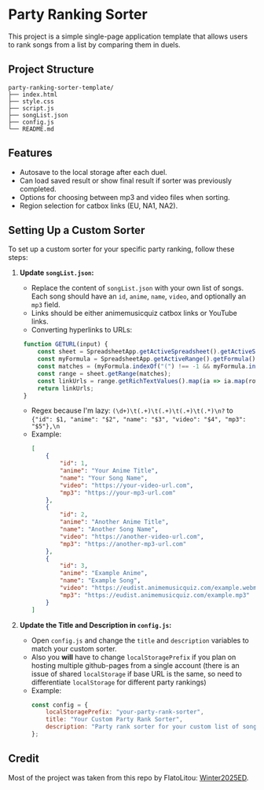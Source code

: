 # Party Ranking Sorter

This project is a simple single-page application template that allows users to rank songs from a list by comparing them in duels.

## Project Structure

```
party-ranking-sorter-template/
├── index.html
├── style.css
├── script.js
├── songList.json
├── config.js
└── README.md
```

## Features

- Autosave to the local storage after each duel.
- Can load saved result or show final result if sorter was previously completed.
- Options for choosing between mp3 and video files when sorting.
- Region selection for catbox links (EU, NA1, NA2).

## Setting Up a Custom Sorter

To set up a custom sorter for your specific party ranking, follow these steps:

1. **Update `songList.json`:**
   - Replace the content of `songList.json` with your own list of songs. Each song should have an `id`, `anime`, `name`, `video`, and optionally an `mp3` field.
   - Links should be either animemusicquiz catbox links or YouTube links.
   - Converting hyperlinks to URLs:
   ```javascript
    function GETURL(input) {
        const sheet = SpreadsheetApp.getActiveSpreadsheet().getActiveSheet();
        const myFormula = SpreadsheetApp.getActiveRange().getFormula();
        const matches = (myFormula.indexOf("(") !== -1 && myFormula.indexOf(")") !== -1) ? myFormula.slice(myFormula.indexOf("(") + 1, myFormula.indexOf(")")) : undefined;
        const range = sheet.getRange(matches);
        const linkUrls = range.getRichTextValues().map(ia => ia.map(row => row.getLinkUrl()));
        return linkUrls;
    }
    ```
   - Regex because I'm lazy:
   `(\d+)\t(.+)\t(.+)\t(.+)\t(.*)\n?` to `{"id": $1, "anime": "$2", "name": "$3", "video": "$4", "mp3": "$5"},\n`
   - Example:
     ```json
     [
         {
             "id": 1,
             "anime": "Your Anime Title",
             "name": "Your Song Name",
             "video": "https://your-video-url.com",
             "mp3": "https://your-mp3-url.com"
         },
         {
             "id": 2,
             "anime": "Another Anime Title",
             "name": "Another Song Name",
             "video": "https://another-video-url.com",
             "mp3": "https://another-mp3-url.com"
         },
         {
             "id": 3,
             "anime": "Example Anime",
             "name": "Example Song",
             "video": "https://eudist.animemusicquiz.com/example.webm",
             "mp3": "https://eudist.animemusicquiz.com/example.mp3"
         }
     ]
     ```

2. **Update the Title and Description in `config.js`:**
   - Open `config.js` and change the `title` and `description` variables to match your custom sorter.
   - Also you **will** have to change `localStoragePrefix` if you plan on hosting multiple github-pages from a single account (there is an issue of shared `localStorage` if base URL is the same, so need to differentiate `localStorage` for different party rankings)
   - Example:
     ```javascript
     const config = {
         localStoragePrefix: "your-party-rank-sorter",
         title: "Your Custom Party Rank Sorter",
         description: "Party rank sorter for your custom list of songs."
     };
     ```

## Credit

Most of the project was taken from this repo by FlatoLitou: [Winter2025ED](https://github.com/Flatolitou/Winter2025ED).

